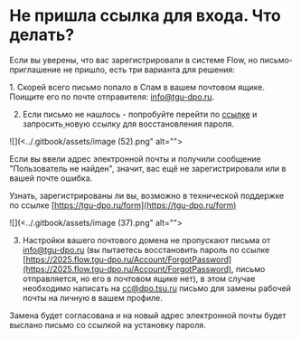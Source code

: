 # Не пришла ссылка для входа. Что делать?

Если вы уверены, что вас зарегистрировали в системе Flow, но письмо-приглашение не пришло, есть три варианта  для решения:

&#x20;1\. Скорей всего письмо попало в Спам в вашем почтовом ящике.  Поищите его по почте отправителя: info@tgu-dpo.ru.

2. Если письмо не нашлось - попробуйте перейти по [ссылке](https://2025.flow.tgu-dpo.ru/Account/ForgotPassword) и запросить[ ](https://2024.flow.tgu-dpo.ru/Account/ForgotPassword) новую ссылку для восстановления пароля.&#x20;

![](<../.gitbook/assets/image (52).png" alt=""><figcaption></figcaption></figure>

Если вы ввели адрес электронной почты и получили сообщение "Пользователь не найден", значит, вас ещё не зарегистрировали или в вашей почте ошибка.&#x20;

Узнать, зарегистрированы ли вы, возможно в технической поддержке по ссылке [https://tgu-dpo.ru/form](https://tgu-dpo.ru/form)

![](<../.gitbook/assets/image (37).png" alt=""><figcaption></figcaption></figure>

3. Настройки вашего почтового домена не пропускают письма от info@tgu-dpo.ru  (вы пытаетесь восстановить пароль по ссылке [https://2025.flow.tgu-dpo.ru/Account/ForgotPassword](https://2025.flow.tgu-dpo.ru/Account/ForgotPassword), письмо отправляется, но его в почтовом ящике нет), в этом случае необходимо написать на [cc@dpo.tsu.ru](mailto:cc@dpo.tsu.ru)  письмо для замены рабочей почты на личную в вашем профиле.&#x20;

Замена будет согласована и на новый адрес электронной почты будет выслано письмо со ссылкой на установку пароля.&#x20;
